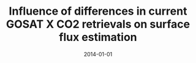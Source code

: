 ---
title: "Influence of differences in current GOSAT X <inf>CO2</inf> retrievals on surface flux estimation"
collection: publications
permalink: /publication/2014-01-01-Takagi20142598
date: 2014-01-01
venue: 'Geophysical Research Letters'
paperurl: 'https://doi.org/10.1002/2013GL059174'
citation: 'Takagi et al., <b>Influence of differences in current GOSAT X <inf>CO2</inf> retrievals on surface flux estimation</b>, Geophysical Research Letters, 2014, 10.1002/2013GL059174'
---